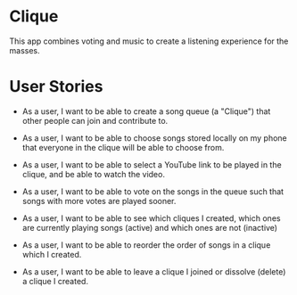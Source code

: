 # Clique

This app combines voting and music to create a listening experience for the masses. 

# User Stories

* As a user, I want to be able to create a song queue (a "Clique") that other people can join and contribute to.

* As a user, I want to be able to choose songs stored locally on my phone that everyone in the clique will be able to choose from.

* As a user, I want to be able to select a YouTube link to be played in the clique, and be able to watch the video.

* As a user, I want to be able to vote on the songs in the queue such that songs with more votes are played sooner.

* As a user, I want to be able to see which cliques I created, which ones are currently playing songs (active) and which ones are not (inactive)

* As a user, I want to be able to reorder the order of songs in a clique which I created.

* As a user, I want to be able to leave a clique I joined or dissolve (delete) a clique I created.

